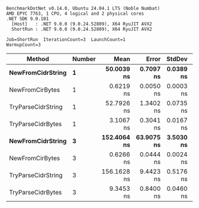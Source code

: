 ```

BenchmarkDotNet v0.14.0, Ubuntu 24.04.1 LTS (Noble Numbat)
AMD EPYC 7763, 1 CPU, 4 logical and 2 physical cores
.NET SDK 9.0.101
  [Host]   : .NET 9.0.0 (9.0.24.52809), X64 RyuJIT AVX2
  ShortRun : .NET 9.0.0 (9.0.24.52809), X64 RyuJIT AVX2

Job=ShortRun  IterationCount=3  LaunchCount=1  
WarmupCount=3  

```
| Method             | Number | Mean        | Error      | StdDev    | Min         | Max         | Allocated |
|------------------- |------- |------------:|-----------:|----------:|------------:|------------:|----------:|
| **NewFromCidrString**  | **1**      |  **50.0039 ns** |  **0.7097 ns** | **0.0389 ns** |  **49.9591 ns** |  **50.0280 ns** |         **-** |
| NewFromCirBytes    | 1      |   0.6219 ns |  0.0050 ns | 0.0003 ns |   0.6216 ns |   0.6221 ns |         - |
| TryParseCidrString | 1      |  52.7926 ns |  1.3402 ns | 0.0735 ns |  52.7239 ns |  52.8700 ns |         - |
| TryParseCidrBytes  | 1      |   3.1067 ns |  0.3041 ns | 0.0167 ns |   3.0882 ns |   3.1207 ns |         - |
| **NewFromCidrString**  | **3**      | **152.4064 ns** | **63.9075 ns** | **3.5030 ns** | **148.3617 ns** | **154.4603 ns** |         **-** |
| NewFromCirBytes    | 3      |   0.6266 ns |  0.0444 ns | 0.0024 ns |   0.6242 ns |   0.6291 ns |         - |
| TryParseCidrString | 3      | 156.1628 ns |  9.4423 ns | 0.5176 ns | 155.6592 ns | 156.6933 ns |         - |
| TryParseCidrBytes  | 3      |   9.3453 ns |  0.8400 ns | 0.0460 ns |   9.2971 ns |   9.3888 ns |         - |
